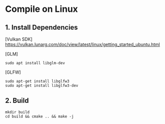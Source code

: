 # Compile on Linux

## 1. Install Dependencies
[Vulkan SDK]
https://vulkan.lunarg.com/doc/view/latest/linux/getting_started_ubuntu.html

[GLM]
```
sudo apt install libglm-dev
```

[GLFW]
```
sudo apt-get install libglfw3
sudo apt-get install libglfw3-dev
```

## 2. Build
```
mkdir build
cd build && cmake .. && make -j
```
